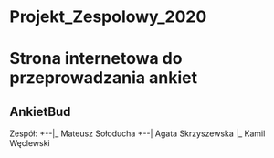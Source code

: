 # Projekt_Zespolowy_2020

# Strona internetowa do przeprowadzania ankiet
## AnkietBud

Zespół:
+--|_ Mateusz Sołoducha
+--|  Agata Skrzyszewska
  |_ Kamil Węclewski
